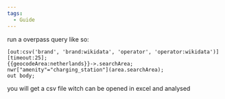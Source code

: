 ```yaml
---
tags:
  - Guide
---
```


run a overpass query like so:

```overpass
[out:csv('brand', 'brand:wikidata', 'operator', 'operator:wikidata')]
[timeout:25];
{{geocodeArea:netherlands}}->.searchArea;
nwr["amenity"="charging_station"](area.searchArea);
out body;
```

you will get a csv file witch can be opened in excel and analysed